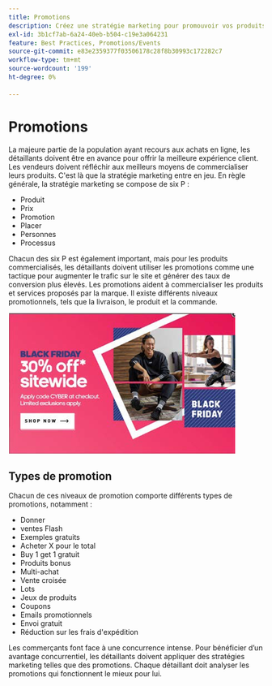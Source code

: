 ```yaml
---
title: Promotions
description: Créez une stratégie marketing pour promouvoir vos produits auprès de vos clients.
exl-id: 3b1cf7ab-6a24-40eb-b504-c19e3a064231
feature: Best Practices, Promotions/Events
source-git-commit: e83e2359377f03506178c28f8b30993c172282c7
workflow-type: tm+mt
source-wordcount: '199'
ht-degree: 0%

---
```


# Promotions

La majeure partie de la population ayant recours aux achats en ligne, les détaillants doivent être en avance pour offrir la meilleure expérience client. Les vendeurs doivent réfléchir aux meilleurs moyens de commercialiser leurs produits. C&#39;est là que la stratégie marketing entre en jeu. En règle générale, la stratégie marketing se compose de six P :

- Produit
- Prix
- Promotion
- Placer
- Personnes
- Processus

Chacun des six P est également important, mais pour les produits commercialisés, les détaillants doivent utiliser les promotions comme une tactique pour augmenter le trafic sur le site et générer des taux de conversion plus élevés. Les promotions aident à commercialiser les produits et services proposés par la marque. Il existe différents niveaux promotionnels, tels que la livraison, le produit et la commande.

![exemple de publicité promotionnelle](../../assets/playbooks/promotion-example.png)

## Types de promotion

Chacun de ces niveaux de promotion comporte différents types de promotions, notamment :

- Donner
- ventes Flash
- Exemples gratuits
- Acheter X pour le total
- Buy 1 get 1 gratuit
- Produits bonus
- Multi-achat
- Vente croisée
- Lots
- Jeux de produits
- Coupons
- Emails promotionnels
- Envoi gratuit
- Réduction sur les frais d&#39;expédition

Les commerçants font face à une concurrence intense. Pour bénéficier d’un avantage concurrentiel, les détaillants doivent appliquer des stratégies marketing telles que des promotions. Chaque détaillant doit analyser les promotions qui fonctionnent le mieux pour lui.
